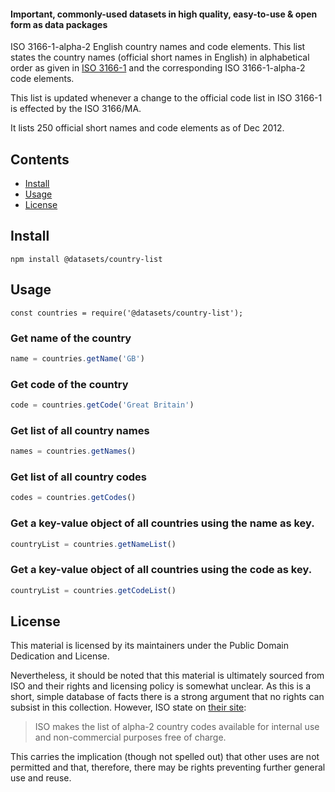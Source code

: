 #### Important, commonly-used datasets in high quality, easy-to-use & open form as data packages

ISO 3166-1-alpha-2 English country names and code elements. This list states
the country names (official short names in English) in alphabetical order as
given in [ISO 3166-1][] and the corresponding ISO 3166-1-alpha-2 code elements.

[ISO 3166-1]: http://www.iso.org/iso/home/standards/country_codes.htm

This list is updated whenever a change to the official code list in ISO 3166-1
is effected by the ISO 3166/MA.

It lists 250 official short names and code elements as of Dec 2012.

## Contents

- [Install](#install)
- [Usage](#usage)
- [License](#license)

## Install 

```
npm install @datasets/country-list
```

## Usage

```
const countries = require('@datasets/country-list');
```


### Get name of the country

```js
name = countries.getName('GB')
```

### Get code of the country

```js
code = countries.getCode('Great Britain')
```

### Get list of all country names

```js
names = countries.getNames()
```
### Get list of all country codes

```js
codes = countries.getCodes()
```

### Get a key-value object of all countries using the name as key.

```js
countryList = countries.getNameList()
```

### Get a key-value object of all countries using the code as key.

```js
countryList = countries.getCodeList()
```

## License

This material is licensed by its maintainers under the Public Domain Dedication
and License.

Nevertheless, it should be noted that this material is ultimately sourced from
ISO and their rights and licensing policy is somewhat unclear. As this is a
short, simple database of facts there is a strong argument that no rights can
subsist in this collection. However, ISO state on [their
site](http://www.iso.org/iso/home/standards/country_codes.htm): 

> ISO makes the list of alpha-2 country codes available for internal use and
> non-commercial purposes free of charge. 

This carries the implication (though not spelled out) that other uses are not
permitted and that, therefore, there may be rights preventing further general
use and reuse.

